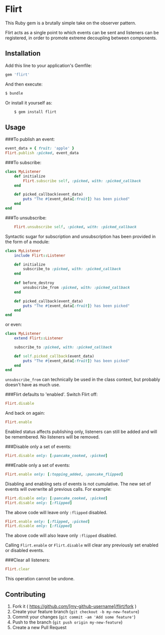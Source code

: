 # Flirt

This Ruby gem is a brutally simple take on the observer pattern.

Flirt acts as a single point to which events can be sent and listeners 
can be registered, in order to promote extreme decoupling between components.


## Installation

Add this line to your application's Gemfile:

```ruby
gem 'flirt'
```

And then execute:

```ruby
$ bundle
```

Or install it yourself as:

```ruby
    $ gem install flirt
```


## Usage

###To publish an event:


```ruby
event_data = { fruit: 'apple' }
Flirt.publish :picked, event_data
```

###To subscribe:

```ruby
class MyListener
    def initialize
        Flirt.subscribe self, :picked, with: :picked_callback
    end

    def picked_callback(event_data)
        puts "The #{event_data[:fruit]} has been picked"
    end
end
```

###To unsubscribe:

```ruby
    Flirt.unsubscribe self, :picked, with: :picked_callback
```


Syntactic sugar for subscription and unsubscription has been provided in the form of a module:

```ruby
class MyListener
    include Flirt::Listener

    def initialize
        subscribe_to :picked, with: :picked_callback
    end
    
    def before_destroy
        unsubscribe_from :picked, with: :picked_callback
    end

    def picked_callback(event_data)
        puts "The #{event_data[:fruit]} has been picked"
    end
end
```

or even:

```ruby
class MyListener
    extend Flirt::Listener

    subscribe_to :picked, with: :picked_callback

    def self.picked_callback(event_data)
        puts "The #{event_data[:fruit]} has been picked"
    end
end
```

```unsubscribe_from``` can technically be used in the class context, but probably doesn't have as much use.

###Flirt defaults to 'enabled'. Switch Flirt off:

```ruby
Flirt.disable
```

And back on again:

```ruby
Flirt.enable
```

Enabled status affects publishing only, listeners can still be added and will be
remembered. No listeners will be removed.

###Disable only a set of events:

```ruby
Flirt.disable only: [:pancake_cooked, :picked]
```

###Enable only a set of events:

```ruby
Flirt.enable only: [:topping_added, :pancake_flipped]
```

Disabling and enabling sets of events is not cumulative. The new set of events will overwrite all previous calls.
For example:

```ruby
Flirt.disable only: [:pancake_cooked, :picked]
Flirt.disable only: [:flipped]
```

The above code will leave only ```:flipped``` disabled.

```ruby
Flirt.enable only: [:flipped, :picked]
Flirt.disable only: [:flipped]
```

The above code will also leave only ```:flipped``` disabled.

Calling ```Flirt.enable``` or ```Flirt.disable``` will clear any previously set enabled or disabled events.

###Clear all listeners:

```ruby
Flirt.clear
```

This operation cannot be undone.

## Contributing

1. Fork it ( https://github.com/[my-github-username]/flirt/fork )
2. Create your feature branch (`git checkout -b my-new-feature`)
3. Commit your changes (`git commit -am 'Add some feature'`)
4. Push to the branch (`git push origin my-new-feature`)
5. Create a new Pull Request
